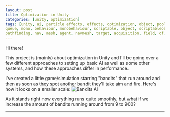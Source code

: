 ```yaml
---
layout: post
title: Optimization in Unity
categories: [unity, optimization]
tags: [unity, ai, particle effects, effects, optimization, object, pooling, object pooling,
queue, mono, behaviour, monobehaviour, scriptable, object, scriptableobject, movement, path, finding,
pathfinding, nav, mesh, agent, navmesh, target, acquisition, field, of, view, fov, aim, system]
---
```


Hi there!

This project is (mainly) about optimization in Unity and I'll be going over a few different approaches to setting up basic AI as well as some other systems, and how these
approaches differ in performance. 

I've created a little game/simulation starring "bandits" that run around and then as soon as they spot another bandit they'll take aim and fire. 
Here's how it looks on a smaller scale:
![Bandits AI](../images/optimization_14-04-20.gif)

As it stands right now everything runs quite smoothly, but what if we increase the amount of bandits running around from 9 to 900?



----

